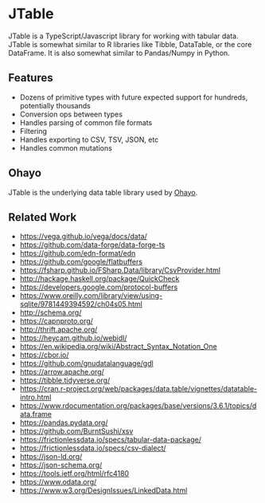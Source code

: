 JTable
======

JTable is a TypeScript/Javascript library for working with tabular data. JTable is somewhat similar to R libraries like Tibble, DataTable, or the core DataFrame. It is also somewhat similar to Pandas/Numpy in Python.

Features
--------

- Dozens of primitive types with future expected support for hundreds, potentially thousands
- Conversion ops between types
- Handles parsing of common file formats
- Filtering
- Handles exporting to CSV, TSV, JSON, etc
- Handles common mutations

Ohayo
-----

JTable is the underlying data table library used by [Ohayo](https://ohayo.computer/).

Related Work
------------

- https://vega.github.io/vega/docs/data/
- https://github.com/data-forge/data-forge-ts
- https://github.com/edn-format/edn
- https://github.com/google/flatbuffers
- https://fsharp.github.io/FSharp.Data/library/CsvProvider.html
- http://hackage.haskell.org/package/QuickCheck
- https://developers.google.com/protocol-buffers
- https://www.oreilly.com/library/view/using-sqlite/9781449394592/ch04s05.html
- http://schema.org/
- https://capnproto.org/
- http://thrift.apache.org/
- https://heycam.github.io/webidl/
- https://en.wikipedia.org/wiki/Abstract_Syntax_Notation_One
- https://cbor.io/
- https://github.com/gnudatalanguage/gdl
- https://arrow.apache.org/
- https://tibble.tidyverse.org/
- https://cran.r-project.org/web/packages/data.table/vignettes/datatable-intro.html
- https://www.rdocumentation.org/packages/base/versions/3.6.1/topics/data.frame
- https://pandas.pydata.org/
- https://github.com/BurntSushi/xsv
- https://frictionlessdata.io/specs/tabular-data-package/
- https://frictionlessdata.io/specs/csv-dialect/
- https://json-ld.org/
- https://json-schema.org/
- https://tools.ietf.org/html/rfc4180
- https://www.odata.org/
- https://www.w3.org/DesignIssues/LinkedData.html
